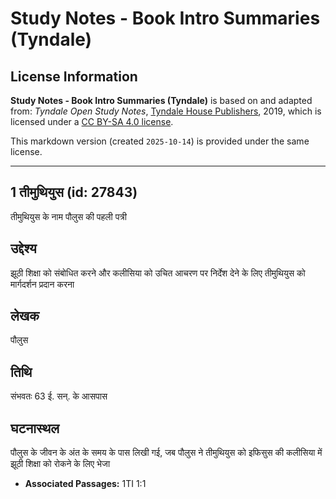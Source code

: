 # Study Notes - Book Intro Summaries (Tyndale)

## License Information

**Study Notes - Book Intro Summaries (Tyndale)** is based on and adapted from: _Tyndale Open Study Notes_, [Tyndale House Publishers](https://tyndaleopenresources.com/), 2019, which is licensed under a [CC BY-SA 4.0 license](https://creativecommons.org/licenses/by-sa/4.0/legalcode.en).

This markdown version (created `2025-10-14`) is provided under the same license.



--------------------------------

## 1 तीमुथियुस (id: 27843)

तीमुथियुस के नाम पौलुस की पहली पत्री

उद्देश्य
--------

झूठी शिक्षा को संबोधित करने और कलीसिया को उचित आचरण पर निर्देश देने के लिए तीमुथियुस को मार्गदर्शन प्रदान करना

लेखक
----

पौलुस

तिथि
----

संभवतः 63 ई. सन्. के आसपास

घटनास्थल
--------

पौलुस के जीवन के अंत के समय के पास लिखी गई, जब पौलुस ने तीमुथियुस को इफिसुस की कलीसिया में झूठी शिक्षा को रोकने के लिए भेजा

* **Associated Passages:** 1TI 1:1

